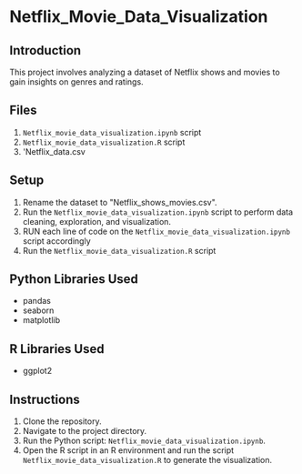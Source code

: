 # Netflix_Movie_Data_Visualization

## Introduction
This project involves analyzing a dataset of Netflix shows and movies to gain insights on genres and ratings.

## Files
1. `Netflix_movie_data_visualization.ipynb` script
2. `Netflix_movie_data_visualization.R` script
3. 'Netflix_data.csv
   
## Setup
1. Rename the dataset to "Netflix_shows_movies.csv".
2. Run the `Netflix_movie_data_visualization.ipynb` script to perform data cleaning, exploration, and visualization.
3. RUN each line of code on the `Netflix_movie_data_visualization.ipynb` script accordingly
4. Run the `Netflix_movie_data_visualization.R` script

## Python Libraries Used
- pandas
- seaborn
- matplotlib

## R Libraries Used
- ggplot2

## Instructions
1. Clone the repository.
2. Navigate to the project directory.
3. Run the Python script: `Netflix_movie_data_visualization.ipynb`.
4. Open the R script in an R environment and run the script `Netflix_movie_data_visualization.R` to generate the visualization.
